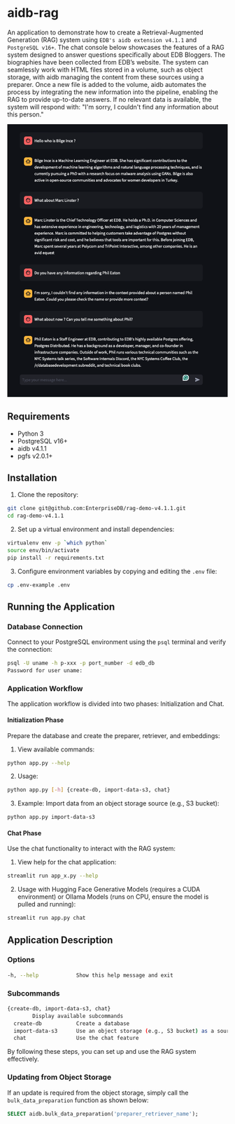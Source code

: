 # aidb-rag

An application to demonstrate how to create a Retrieval-Augmented Generation (RAG) system using `EDB's aidb extension v4.1.1` and `PostgreSQL v16+`. The chat console below showcases the features of a RAG system designed to answer questions specifically about EDB Bloggers. The biographies have been collected from EDB’s website. The system can seamlessly work with HTML files stored in a volume, such as object storage, with aidb managing the content from these sources using a preparer. Once a new file is added to the volume, aidb automates the process by integrating the new information into the pipeline, enabling the RAG to provide up-to-date answers. If no relevant data is available, the system will respond with: "I'm sorry, I couldn't find any information about this person."

![Sample Chat Console Output](/imgs/gui.png)

## Requirements

- Python 3
- PostgreSQL v16+
- aidb v4.1.1
- pgfs v2.0.1+

## Installation

1. Clone the repository:

  ```sh
  git clone git@github.com:EnterpriseDB/rag-demo-v4.1.1.git
  cd rag-demo-v4.1.1
  ```

2. Set up a virtual environment and install dependencies:

  ```sh
  virtualenv env -p `which python`
  source env/bin/activate
  pip install -r requirements.txt
  ```

3. Configure environment variables by copying and editing the `.env` file:

  ```sh
  cp .env-example .env
  ```

## Running the Application

### Database Connection

Connect to your PostgreSQL environment using the `psql` terminal and verify the connection:

```sh
psql -U uname -h p-xxx -p port_number -d edb_db
Password for user uname:
```

### Application Workflow

The application workflow is divided into two phases: Initialization and Chat.

#### Initialization Phase

Prepare the database and create the preparer, retriever, and embeddings:

1. View available commands:

  ```sh
  python app.py --help
  ```

2. Usage:

  ```sh
  python app.py [-h] {create-db, import-data-s3, chat}
  ```

3. Example: Import data from an object storage source (e.g., S3 bucket):

  ```sh
  python app.py import-data-s3
  ```

#### Chat Phase

Use the chat functionality to interact with the RAG system:

1. View help for the chat application:

  ```sh
  streamlit run app_x.py --help
  ```

2. Usage with Hugging Face Generative Models (requires a CUDA environment) or Ollama Models (runs on CPU, ensure the model is pulled and running):

  ```sh
  streamlit run app.py chat
  ```

## Application Description

### Options

```sh
-h, --help            Show this help message and exit
```

### Subcommands

```sh
{create-db, import-data-s3, chat}
        Display available subcommands
  create-db           Create a database
  import-data-s3      Use an object storage (e.g., S3 bucket) as a source for aidb retriever
  chat                Use the chat feature
```

By following these steps, you can set up and use the RAG system effectively.

### Updating from Object Storage

If an update is required from the object storage, simply call the `bulk_data_preparation` function as shown below:

```sql
SELECT aidb.bulk_data_preparation('preparer_retriever_name');
```